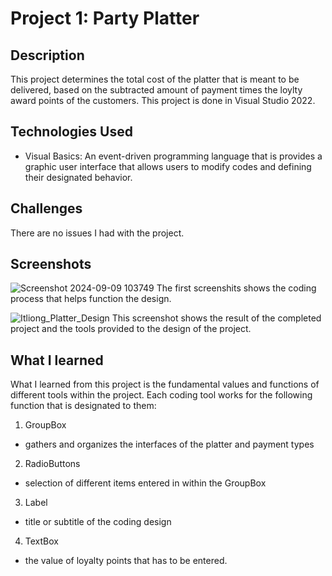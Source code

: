 # Project 1: Party Platter

## Description
This project determines the total cost of the platter that is meant to be delivered, based on the subtracted amount of payment times the loylty award points of the customers. This project is done in Visual Studio 2022.

## Technologies Used
- Visual Basics: An event-driven programming language that is provides a graphic user interface that allows users to modify codes and defining their designated behavior.

## Challenges
There are no issues I had with the project.

## Screenshots
![Screenshot 2024-09-09 103749](https://github.com/user-attachments/assets/69309ecc-9144-4641-aa98-6f8321bcdbd8)
The first screenshits shows the coding process that helps function the design.

![Itliong_Platter_Design](https://github.com/user-attachments/assets/5b7ba594-7b9d-4e32-b82d-4902f950092f)
This screenshot shows the result of the completed project and the tools provided to the design of the project.

## What I learned
What I learned from this project is the fundamental values and functions of different tools within the project.
Each coding tool works for the following function that is designated to them:
1. GroupBox
  - gathers and organizes the interfaces of the platter and payment types
2. RadioButtons
  - selection of different items entered in within the GroupBox
3. Label
  - title or subtitle of the coding design
4. TextBox
  - the value of loyalty points that has to be entered.
